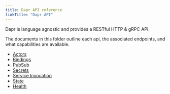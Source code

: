 ```yaml
---
title: Dapr API reference
linkTitle: "Dapr API"
---
```


Dapr is language agnostic and provides a RESTful HTTP & gRPC API.

The documents in this folder outline each api, the associated endpoints, and what capabilities are available.

- [Actors](./actors_api.md)
- [Bindings](./bindings_api.md)
- [PubSub](./pubsub_api.md)
- [Secrets](./secrets_api.md)
- [Service Invocation](./service_invocation_api.md)
- [State](./state_api.md)
- [Health](./health_api.md)
